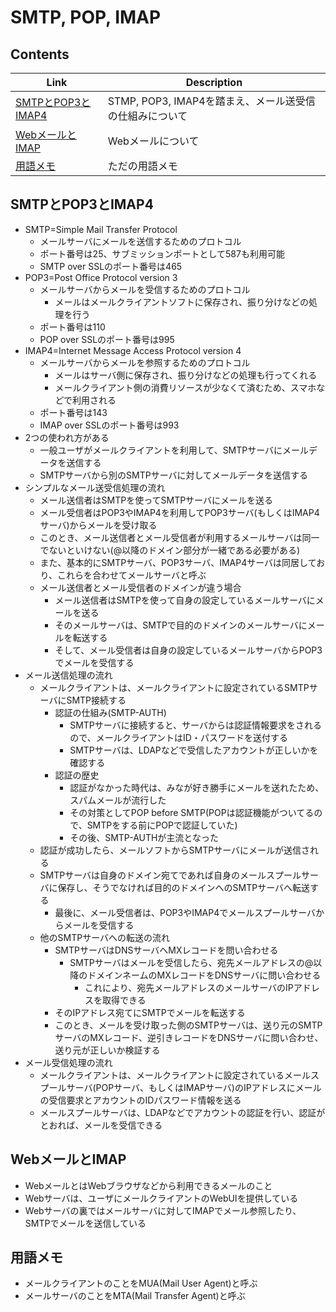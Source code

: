 # SMTP, POP, IMAP


## Contents
| Link | Description |
| --- | --- |
| [SMTPとPOP3とIMAP4](#SMTPとPOP3とIMAP4) | STMP, POP3, IMAP4を踏まえ、メール送受信の仕組みについて |
| [WebメールとIMAP](#WebメールとIMAP)     | Webメールについて |
| [用語メモ](#用語メモ)                   | ただの用語メモ |


## SMTPとPOP3とIMAP4
* SMTP=Simple Mail Transfer Protocol
    * メールサーバにメールを送信するためのプロトコル
    * ポート番号は25、サブミッションポートとして587も利用可能
    * SMTP over SSLのポート番号は465
* POP3=Post Office Protocol version 3
    * メールサーバからメールを受信するためのプロトコル
        * メールはメールクライアントソフトに保存され、振り分けなどの処理を行う
    * ポート番号は110
    * POP over SSLのポート番号は995
* IMAP4=Internet Message Access Protocol version 4
    * メールサーバからメールを参照するためのプロトコル
        * メールはサーバ側に保存され、振り分けなどの処理も行ってくれる
        * メールクライアント側の消費リソースが少なくて済むため、スマホなどで利用される
    * ポート番号は143
    * IMAP over SSLのポート番号は993
* 2つの使われ方がある
    * 一般ユーザがメールクライアントを利用して、SMTPサーバにメールデータを送信する
    * SMTPサーバから別のSMTPサーバに対してメールデータを送信する
* シンプルなメール送受信処理の流れ
    * メール送信者はSMTPを使ってSMTPサーバにメールを送る
    * メール受信者はPOP3やIMAP4を利用してPOP3サーバ(もしくはIMAP4サーバ)からメールを受け取る
    * このとき、メール送信者とメール受信者が利用するメールサーバは同一でないといけない(@以降のドメイン部分が一緒である必要がある)
    * また、基本的にSMTPサーバ、POP3サーバ、IMAP4サーバは同居しており、これらを合わせてメールサーバと呼ぶ
    * メール送信者とメール受信者のドメインが違う場合
        * メール送信者はSMTPを使って自身の設定しているメールサーバにメールを送る
        * そのメールサーバは、SMTPで目的のドメインのメールサーバにメールを転送する
        * そして、メール受信者は自身の設定しているメールサーバからPOP3でメールを受信する
* メール送信処理の流れ
    * メールクライアントは、メールクライアントに設定されているSMTPサーバにSMTP接続する
        * 認証の仕組み(SMTP-AUTH)
            * SMTPサーバに接続すると、サーバからは認証情報要求をされるので、メールクライアントはID・パスワードを送付する
            * SMTPサーバは、LDAPなどで受信したアカウントが正しいかを確認する
        * 認証の歴史
            * 認証がなかった時代は、みなが好き勝手にメールを送れたため、スパムメールが流行した
            * その対策としてPOP before SMTP(POPは認証機能がついてるので、SMTPをする前にPOPで認証していた)
            * その後、SMTP-AUTHが主流となった
    * 認証が成功したら、メールソフトからSMTPサーバにメールが送信される
    * SMTPサーバは自身のドメイン宛てであれば自身のメールスプールサーバに保存し、そうでなければ目的のドメインへのSMTPサーバへ転送する
        * 最後に、メール受信者は、POP3やIMAP4でメールスプールサーバからメールを受信する
    * 他のSMTPサーバへの転送の流れ
        * SMTPサーバはDNSサーバへMXレコードを問い合わせる
            * SMTPサーバはメールを受信したら、宛先メールアドレスの@以降のドメインネームのMXレコードをDNSサーバに問い合わせる
                * これにより、宛先メールアドレスのメールサーバのIPアドレスを取得できる
        * そのIPアドレス宛てにSMTPでメールを転送する
        * このとき、メールを受け取った側のSMTPサーバは、送り元のSMTPサーバのMXレコード、逆引きレコードをDNSサーバに問い合わせ、送り元が正しいか検証する
* メール受信処理の流れ
    * メールクライアントは、メールクライアントに設定されているメールスプールサーバ(POPサーバ、もしくはIMAPサーバ)のIPアドレスにメールの受信要求とアカウントのIDパスワード情報を送る
    * メールスプールサーバは、LDAPなどでアカウントの認証を行い、認証がとおれば、メールを受信できる


## WebメールとIMAP
* WebメールとはWebブラウザなどから利用できるメールのこと
* Webサーバは、ユーザにメールクライアントのWebUIを提供している
* Webサーバの裏ではメールサーバに対してIMAPでメール参照したり、SMTPでメールを送信している


## 用語メモ
* メールクライアントのことをMUA(Mail User Agent)と呼ぶ
* メールサーバのことをMTA(Mail Transfer Agent)と呼ぶ
